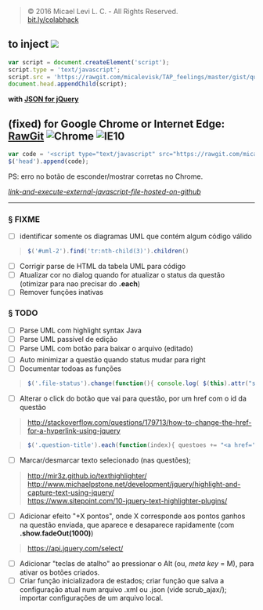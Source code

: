 > © 2016 Micael Levi L. C. - All Rights Reserved. <br>
[bit.ly/colabhack](https://gist.github.com/micalevisk/88dbc2dc998c8a588e73dad579331f6f)

## to inject ![](http://icons.iconarchive.com/icons/carlosjj/mozilla/24/Firefox-icon.png)

``` javascript
var script = document.createElement('script');
script.type = 'text/javascript';
script.src = 'https://rawgit.com/micalevisk/TAP_feelings/master/gist/questoesColab.js';
document.head.appendChild(script);
```

**with [JSON for jQuery](http://mg.to/2006/01/25/json-for-jquery)**
## (fixed) for Google Chrome or Internet Edge: [RawGit](http://rawgit.com/) ![Chrome](http://icons.iconarchive.com/icons/appicns/simplified-app/24/appicns-Chrome-icon.png) ![IE10](http://icons.iconarchive.com/icons/dakirby309/windows-8-metro/24/Web-Browsers-Internet-Explorer-10-Metro-icon.png)

``` javascript
var code = '<script type="text/javascript" src="https://rawgit.com/micalevisk/TAP_feelings/master/gist/questoesColab.js"></script>';
$('head').append(code);
```
PS: erro no botão de esconder/mostrar corretas no Chrome.

_[link-and-execute-external-javascript-file-hosted-on-github](http://stackoverflow.com/questions/17341122/link-and-execute-external-javascript-file-hosted-on-github)_

--------------------------------------------------------------------------------------------------------------

### § FIXME
- [ ] identificar somente os diagramas UML que contém algum código válido
> ~~~js
> $('#uml-2').find('tr:nth-child(3)').children()
> ~~~

- [ ] Corrigir parse de HTML da tabela UML para código
- [ ] Atualizar cor no dialog quando for atualizar o status da questão (otimizar para nao precisar do **.each**)
- [ ] Remover funções inativas

### § TODO
- [ ] Parse UML com highlight syntax Java
- [ ] Parse UML passível de edição
- [ ] Parse UML com botão para baixar o arquivo (editado)
- [ ] Auto minimizar a questão quando status mudar para right
- [ ] Documentar todoas as funções
> ~~~js
> $('.file-status').change(function(){ console.log( $(this).attr("status") ) })
> ~~~

- [ ] Alterar o click do botão que vai para questão, por um href com o id da questão
> http://stackoverflow.com/questions/179713/how-to-change-the-href-for-a-hyperlink-using-jquery

> ~~~js
> $('.question-title').each(function(index){ questoes += "<a href='#question4' class='titulo-questoes' id='"+index+"'>" > +$(this).text()+ "<br></a>"; });
> ~~~

- [ ] Marcar/desmarcar texto selecionado (nas questões);
> http://mir3z.github.io/texthighlighter/ </br>
> http://www.michaelpstone.net/development/jquery/highlight-and-capture-text-using-jquery/ </br>
> https://www.sitepoint.com/10-jquery-text-highlighter-plugins/ </br>

- [ ] Adicionar efeito "+X pontos", onde X corresponde aos pontos ganhos na questão enviada, que aparece e desaparece rapidamente (com **.show.fadeOut(1000)**)
> https://api.jquery.com/select/

- [ ] Adicionar "teclas de atalho" ao pressionar o Alt (ou, _meta key_ = M), para ativar os botões criados.
- [ ] Criar função inicializadora de estados; criar função que salva a configuração atual num arquivo .xml ou .json (vide scrub_ajax/); importar configurações de um arquivo local.
